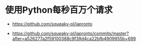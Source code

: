 # 使用Python每秒百万个请求

* https://github.com/squeaky-pl/japronto

* https://github.com/squeaky-pl/japronto/commits/master?after=a526277a2f59100388c9f39d4ca22bfb4909955b+699

